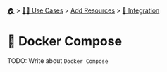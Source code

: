<!--startTocHeader-->
[🏠](../../../README.md) > [👷🏽 Use Cases](../../README.md) > [Add Resources](../README.md) > [🧩 Integration](README.md)
# 🐳 Docker Compose
<!--endTocHeader-->

TODO: Write about `Docker Compose`

<!--startTocSubTopic-->
<!--endTocSubTopic-->